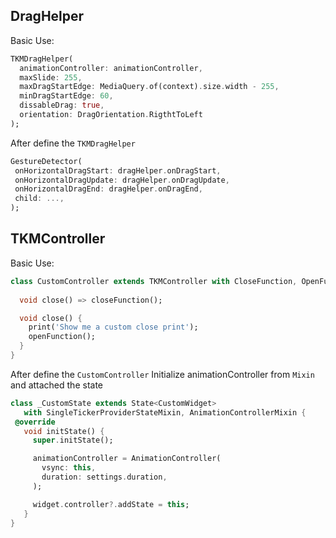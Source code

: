 ## DragHelper

Basic Use:
```dart
TKMDragHelper(
  animationController: animationController,
  maxSlide: 255,
  maxDragStartEdge: MediaQuery.of(context).size.width - 255,
  minDragStartEdge: 60,
  dissableDrag: true,
  orientation: DragOrientation.RigthtToLeft
);
 ```

 After define the `TKMDragHelper`
 ```dart
GestureDetector(
  onHorizontalDragStart: dragHelper.onDragStart,
  onHorizontalDragUpdate: dragHelper.onDragUpdate,
  onHorizontalDragEnd: dragHelper.onDragEnd,
  child: ...,
);
```


## TKMController

Basic Use:
```dart
class CustomController extends TKMController with CloseFunction, OpenFunction {
  
  void close() => closeFunction();

  void close() {
    print('Show me a custom close print');  
    openFunction();
  }
}
 ```

 After define the `CustomController`
 Initialize animationController from `Mixin` and attached the state

 ```dart
class _CustomState extends State<CustomWidget>
    with SingleTickerProviderStateMixin, AnimationControllerMixin {
  @override
    void initState() {
      super.initState();

      animationController = AnimationController(
        vsync: this,
        duration: settings.duration,
      );

      widget.controller?.addState = this;
    }
}
```